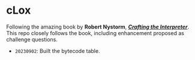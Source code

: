 cLox
====

Following the amazing book by **Robert Nystorm**, [***Crafting the Interpreter***](https://t.ly/8d1o0). This repo 
closely follows the book, including enhancement proposed as challenge questions.

- `20230902`: Built the bytecode table.